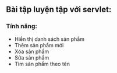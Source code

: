 ## Bài tập luyện tập với servlet:
### Tính năng:
- Hiển thị danh sách sản phẩm
- Thêm sản phẩm mới
- Xóa sản phẩm
- Sửa sản phẩm
- Tìm sản phẩm theo tên

